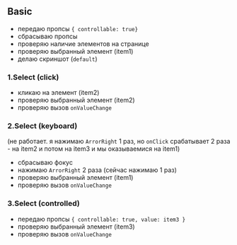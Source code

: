 ## Basic

- передаю пропсы `{ controllable: true}`
- сбрасываю пропсы
- проверяю наличие элементов на странице
- проверяю выбранный элемент (item1)
- делаю скриншот (`default`)

### 1.Select (click)

- кликаю на элемент (item2)
- проверяю выбранный элемент (item2)
- проверяю вызов `onValueChange`

### 2.Select (keyboard)
(не работает. я нажимаю `ArrorRight` 1 раз, но `onClick` срабатывает 2 раза - на item2 и потом на item3 и мы оказываемися на item1)

- сбрасываю фокус
- нажимаю `ArrorRight` 2 раза (сейчас нажимаю 1 раз)
- проверяю выбранный элемент (item1)
- проверяю вызов `onValueChange`

### 3.Select (controlled)

- передаю пропсы `{ controllable: true, value: item3 }`
- проверяю выбранный элемент (item3)
- проверяю вызов `onValueChange`
